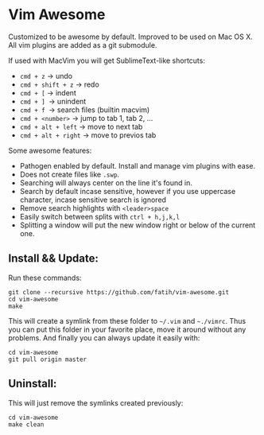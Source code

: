 # Vim Awesome

Customized to be awesome by default. Improved to be used on Mac OS X. All vim
plugins are added as a git submodule.

If used with MacVim you will get SublimeText-like shortcuts:

* `cmd + z` -> undo
* `cmd + shift + z` -> redo
* `cmd + [` -> indent 
* `cmd + ] `-> unindent
* `cmd + f `-> search files (builtin macvim)
* `cmd + <number>` -> jump to tab 1, tab 2, ...
* `cmd + alt + left` -> move to next tab
* `cmd + alt + right` -> move to previos tab

Some awesome features:

* Pathogen enabled by default. Install and manage vim plugins with ease.
* Does not create files like `.swp`.
* Searching will always center on the line it's found in.
* Search by default incase sensitive, however if you use uppercase character,
  incase sensitive search is ignored
* Remove search highlights with `<leader>space`
* Easily switch between splits with `ctrl + h,j,k,l`
* Splitting a window will put the new window right or below of the current one.

## Install && Update:

Run these commands:

    git clone --recursive https://github.com/fatih/vim-awesome.git
    cd vim-awesome
    make

This will create a symlink from these folder to `~/.vim` and `~./vimrc`.
Thus you can put this folder in your favorite place, move it around without any
problems. And finally you can always update it easily with:

    cd vim-awesome
    git pull origin master

## Uninstall:

This will just remove the symlinks created previously:

    cd vim-awesome
    make clean
